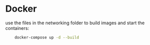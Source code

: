 # Docker

use the files in the networking folder to build images and start the containers:

```bash
	docker-compose up -d --build
```

